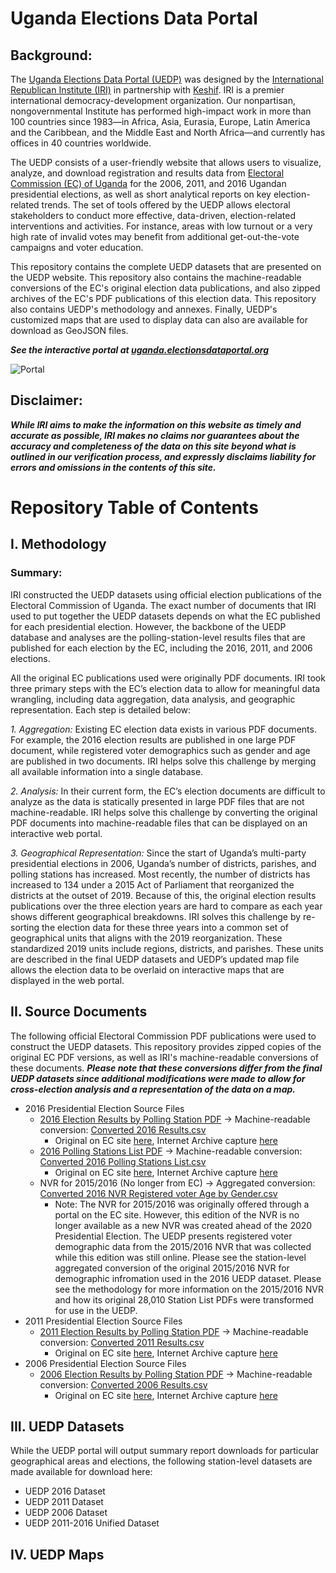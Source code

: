 # Uganda Elections Data Portal
## Background:
The [Uganda Elections Data Portal (UEDP)](https://uganda.electionsdataportal.org/result/Presidential/2016/National/) was designed by the [International Republican Institute (IRI)](https://www.iri.org/) in partnership with [Keshif](https://keshif.me/). IRI is a premier international democracy-development organization. Our nonpartisan, nongovernmental Institute has performed high-impact work in more than 100 countries since 1983—in Africa, Asia, Eurasia, Europe, Latin America and the Caribbean, and the Middle East and North Africa—and currently has offices in 40 countries worldwide.

The UEDP consists of a user-friendly website that allows users to visualize, analyze, and download registration and results data from [Electoral Commission (EC) of Uganda](https://ec.or.ug/) for the 2006, 2011, and 2016 Ugandan presidential elections, as well as short analytical reports on key election-related trends. The set of tools offered by the UEDP allows electoral stakeholders to conduct more effective, data-driven, election-related interventions and activities. For instance, areas with low turnout or a very high rate of invalid votes may benefit from additional get-out-the-vote campaigns and voter education.

This repository contains the complete UEDP datasets that are presented on the UEDP website. This repository also contains the machine-readable conversions of the EC's original election data publications, and also zipped archives of the EC's PDF publications of this election data. This repository also contains UEDP's methodology and annexes. Finally, UEDP's customized maps that are used to display data can also are available for download as GeoJSON files.


***See the interactive portal at [uganda.electionsdataportal.org](https://uganda.electionsdataportal.org/result/Presidential/2016/National/)***

![Portal](https://user-images.githubusercontent.com/58988133/100172205-cf6d8c80-2e95-11eb-8934-966686aa058f.gif)


## Disclaimer:
***While IRI aims to make the information on this website as timely and accurate as possible, IRI makes no claims nor guarantees about the accuracy and completeness of the data on this site beyond what is outlined in our verification process, and expressly disclaims liability for errors and omissions in the contents of this site.***

# Repository Table of Contents
## I. Methodology
### Summary:
IRI constructed the UEDP datasets using official election publications of the Electoral Commission of Uganda. The exact number of documents that IRI used to put together the UEDP datasets depends on what the EC published for each presidential election. However, the backbone of the UEDP database and analyses are the polling-station-level results files that are published for each election by the EC, including the 2016, 2011, and 2006 elections.

All the original EC publications used were originally PDF documents. IRI took three primary steps with the EC’s election data to allow for meaningful data wrangling, including data aggregation, data analysis, and geographic representation. Each step is detailed below:  

*1.	Aggregation:* Existing EC election data exists in various PDF documents. For example, the 2016 election results are published in one large PDF document, while registered voter demographics such as gender and age are published in two documents. IRI helps solve this challenge by merging all available information into a single database.

*2.	Analysis:* In their current form, the EC’s election documents are difficult to analyze as the data is statically presented in large PDF files that are not machine-readable. IRI helps solve this challenge by converting the original PDF documents into machine-readable files that can be displayed on an interactive web portal.

*3.	Geographical Representation:* Since the start of Uganda’s multi-party presidential elections in 2006, Uganda’s number of districts, parishes, and polling stations has increased. Most recently, the number of districts has increased to 134 under a 2015 Act of Parliament that reorganized the districts at the outset of 2019.  Because of this, the original election results publications over the three election years are hard to compare as each year shows different geographical breakdowns. IRI solves this challenge by re-sorting the election data for these three years into a common set of geographical units that aligns with the 2019 reorganization. These standardized 2019 units include regions, districts, and parishes. These units are described in the final UEDP datasets and UEDP’s updated map file allows the election data to be overlaid on interactive maps that are displayed in the web portal.

## II. Source Documents
The following official Electoral Commission PDF publications were used to construct the UEDP datasets. This repository provides zipped copies of the original EC PDF versions, as well as IRI's machine-readable conversions of these documents. ***Please note that these conversions differ from the final UEDP datasets since additional modifications were made to allow for cross-election analysis and a representation of the data on a map.*** 

* 2016 Presidential Election Source Files
    * [2016 Election Results by Polling Station PDF](https://github.com/bt-IRI/UEDP/tree/master/Original%20Source%20Data/2016%20Election/2016%20Election%20Results) &#8594; Machine-readable conversion: [Converted 2016 Results.csv](https://github.com/bt-IRI/UEDP/blob/master/Original%20File%20Conversions/2016%20Conversions/Converted%202016%20Results.csv)
         * Original on EC site [here](https://ec.or.ug/ecresults/0-Final_Presidential_Results_Polling%20Station.pdf), Internet Archive capture [here](https://web.archive.org/web/20170109064503/https:/ec.or.ug/ecresults/0-Final_Presidential_Results_Polling%20Station.pdf)
    * [2016 Polling Stations List PDF](https://github.com/bt-IRI/UEDP/tree/master/Original%20Source%20Data/2016%20Election/2016%20Election%20Station%20List) &#8594; Machine-readable conversion: [Converted 2016 Polling Stations List.csv](https://github.com/bt-IRI/UEDP/blob/master/Original%20File%20Conversions/2016%20Conversions/Converted%202016%20Polling%20Stations%20List.csv)
         *  Original on EC site [here](https://www.ec.or.ug/sites/VoterCount/Statistics%20by%20Polling%20Station.pdf), Internet Archive capture [here](https://web.archive.org/web/20170107081126/https:/www.ec.or.ug/sites/VoterCount/Statistics%20by%20Polling%20Station.pdf)
    * NVR for 2015/2016 (No longer from EC) &#8594; Aggregated conversion: [Converted 2016 NVR Registered voter Age by Gender.csv](https://github.com/bt-IRI/UEDP/blob/master/Original%20File%20Conversions/2016%20Conversions/Converted%202016%20NVR%20Registered%20voter%20Age%20by%20Gender.csv)
         *  Note: The NVR for 2015/2016 was originally offered through a portal on the EC site. However, this edition of the NVR is no longer available as a new NVR was created ahead of the 2020 Presidential Election. The UEDP presents registered voter demographic data from the 2015/2016 NVR that was collected while this edition was still online. Please see the station-level aggregated conversion of the original 2015/2016 NVR for demographic infromation used in the 2016 UEDP dataset. Please see the methodology for more information on the 2015/2016 NVR and how its original 28,010 Station List PDFs were transformed for use in the UEDP.
* 2011 Presidential Election Source Files
    * [2011 Election Results by Polling Station PDF](https://github.com/bt-IRI/UEDP/tree/master/Original%20Source%20Data/2011%20Election/2011%20Election%20Results) &#8594; Machine-readable conversion: [Converted 2011 Results.csv](https://github.com/bt-IRI/UEDP/blob/master/Original%20File%20Conversions/2011%20Conversions/Converted%202011%20Results.csv)
         * Original on EC site [here](https://www.ec.or.ug/sites/Elec_results/2011_Pres_Pstn.pdf), Internet Archive capture [here](https://web.archive.org/web/20170107151330/http:/www.ec.or.ug/sites/Elec_results/2011_Pres_Pstn.pdf)
* 2006 Presidential Election Source Files
    * [2006 Election Results by Polling Station PDF](https://github.com/bt-IRI/UEDP/blob/master/Original%20Source%20Data/2006%20Election/2006%20Election%20Results/Presidential%20Election%202006%20-%20Results%20by%20Polling%20Station.7z) &#8594; Machine-readable conversion: [Converted 2006 Results.csv](https://github.com/bt-IRI/UEDP/blob/master/Original%20File%20Conversions/2006%20Conversions/Converted%202006%20Results.csv)
         * Original on EC site [here](https://www.ec.or.ug/sites/Elec_results/2006_pres_polling.pdf), Internet Archive capture [here](https://web.archive.org/web/20181222125155/http:/www.ec.or.ug/sites/Elec_results/2006_pres_polling.pdf)

## III. UEDP Datasets
While the UEDP portal will output summary report downloads for particular geographical areas and elections, the following station-level datasets are made available for download here:
* UEDP 2016 Dataset
* UEDP 2011 Dataset
* UEDP 2006 Dataset
* UEDP 2011-2016 Unified Dataset



## IV. UEDP Maps



